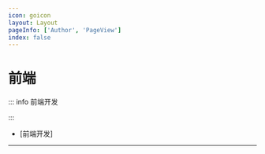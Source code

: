 ```yaml
---
icon: goicon
layout: Layout
pageInfo: ['Author', 'PageView']
index: false
---
```


# 前端

::: info 前端开发

:::

- [前端开发]

---
